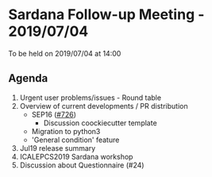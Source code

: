 # Sardana Follow-up Meeting - 2019/07/04

To be held on 2019/07/04 at 14:00

## Agenda
      
1. Urgent user problems/issues - Round table
2. Overview of current developments / PR distribution
    * SEP16 ([#726](https://github.com/sardana-org/sardana/pull/726))
      - Discussion coockiecutter template
    * Migration to python3
    * 'General condition' feature
3. Jul19 release summary
4. ICALEPCS2019 Sardana workshop
5. Discussion about Questionnaire (#24)
